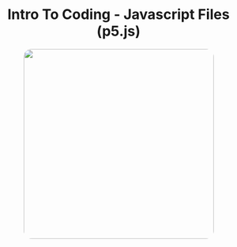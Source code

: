 <h1 align="center">Intro To Coding - Javascript Files (p5.js)</h1>

<div align="center">
  <img src="https://www.meme-arsenal.com/memes/f7d62d6356777003eab3fcba043d8f13.jpg" width="385px" style="border-radius: 1rem;">
</div>

